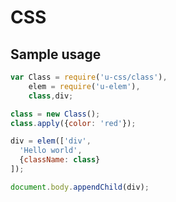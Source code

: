 # CSS

## Sample usage

```javascript
var Class = require('u-css/class'),
    elem = require('u-elem'),
    class,div;

class = new Class();
class.apply({color: 'red'});

div = elem(['div',
  'Hello world',
  {className: class}
]);

document.body.appendChild(div);
```

